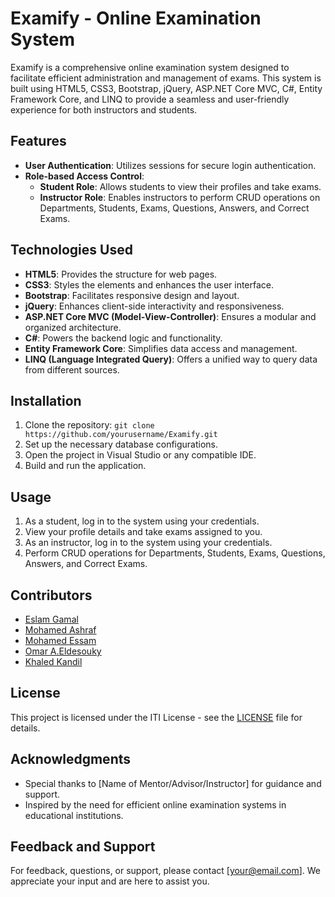 # Examify - Online Examination System

Examify is a comprehensive online examination system designed to facilitate efficient administration and management of exams. 
This system is built using HTML5, CSS3, Bootstrap, jQuery, ASP.NET Core MVC, C#, Entity Framework Core, and LINQ to provide a seamless and user-friendly experience for both instructors and students.

## Features

- **User Authentication**: Utilizes sessions for secure login authentication.
- **Role-based Access Control**:
  - **Student Role**: Allows students to view their profiles and take exams.
  - **Instructor Role**: Enables instructors to perform CRUD operations on Departments, Students, Exams, Questions, Answers, and Correct Exams.
  
## Technologies Used

- **HTML5**: Provides the structure for web pages.
- **CSS3**: Styles the elements and enhances the user interface.
- **Bootstrap**: Facilitates responsive design and layout.
- **jQuery**: Enhances client-side interactivity and responsiveness.
- **ASP.NET Core MVC (Model-View-Controller)**: Ensures a modular and organized architecture.
- **C#**: Powers the backend logic and functionality.
- **Entity Framework Core**: Simplifies data access and management.
- **LINQ (Language Integrated Query)**: Offers a unified way to query data from different sources.

## Installation

1. Clone the repository: `git clone https://github.com/yourusername/Examify.git`
2. Set up the necessary database configurations.
3. Open the project in Visual Studio or any compatible IDE.
4. Build and run the application.

## Usage

1. As a student, log in to the system using your credentials.
2. View your profile details and take exams assigned to you.
3. As an instructor, log in to the system using your credentials.
4. Perform CRUD operations for Departments, Students, Exams, Questions, Answers, and Correct Exams.

## Contributors

- [Eslam Gamal](https://github.com/EslamGamalWD)
- [Mohamed Ashraf](https://github.com/Mohamed-Ashraf-99)
- [Mohamed Essam](https://github.com/mo884)
- [Omar A.Eldesouky](https://github.com/omar489)
- [Khaled Kandil](https://github.com/khaledk123)

## License

This project is licensed under the ITI License - see the [LICENSE](LICENSE) file for details.

## Acknowledgments

- Special thanks to [Name of Mentor/Advisor/Instructor] for guidance and support.
- Inspired by the need for efficient online examination systems in educational institutions.

## Feedback and Support

For feedback, questions, or support, please contact [your@email.com]. We appreciate your input and are here to assist you.


